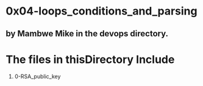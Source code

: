 # 0x04-loops_conditions_and_parsing
## by Mambwe Mike in the devops directory.
<h1>The files in thisDirectory Include</h1>
<ol>
	<li>0-RSA_public_key</li>
</ol>
